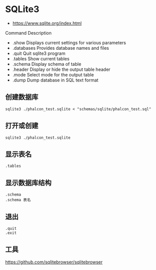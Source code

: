 # SQLite3

- https://www.sqlite.org/index.html

Command 	Description
- .show 	Displays current settings for various parameters
- .databases 	Provides database names and files
- .quit 	Quit sqlite3 program
- .tables 	Show current tables
- .schema 	Display schema of table
- .header 	Display or hide the output table header
- .mode 	Select mode for the output table
- .dump 	Dump database in SQL text format

## 创建数据库

```shell
sqlite3 ./phalcon_test.sqlite < "schemas/sqlite/phalcon_test.sql"
```

## 打开或创建

```shell
sqlite3 ./phalcon_test.sqlite
```

## 显示表名

```shell
.tables
```

## 显示数据库结构

```shell
.schema
.schema 表名
```

## 退出

```shell
.quit
.exit
```

## 工具

https://github.com/sqlitebrowser/sqlitebrowser
